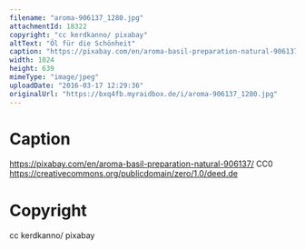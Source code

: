 ```yaml
---
filename: "aroma-906137_1280.jpg"
attachmentId: 18322
copyright: "cc kerdkanno/ pixabay"
altText: "Öl für die Schönheit"
caption: "https://pixabay.com/en/aroma-basil-preparation-natural-906137/\nCC0\nhttps://creativecommons.org/publicdomain/zero/1.0/deed.de"
width: 1024
height: 639
mimeType: "image/jpeg"
uploadDate: "2016-03-17 12:29:36"
originalUrl: "https://bxq4fb.myraidbox.de/i/aroma-906137_1280.jpg"
---
```


# Caption

https://pixabay.com/en/aroma-basil-preparation-natural-906137/
CC0
https://creativecommons.org/publicdomain/zero/1.0/deed.de

# Copyright

cc kerdkanno/ pixabay

